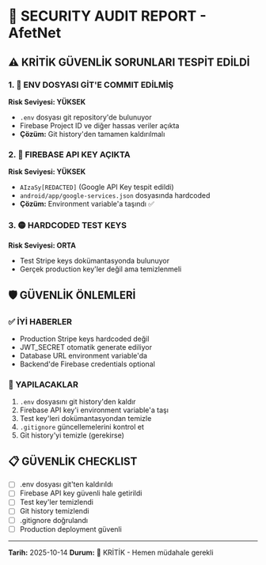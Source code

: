 # 🚨 SECURITY AUDIT REPORT - AfetNet

## ⚠️ KRİTİK GÜVENLİK SORUNLARI TESPİT EDİLDİ

### 1. 🔴 ENV DOSYASI GİT'E COMMIT EDİLMİŞ
**Risk Seviyesi: YÜKSEK**
- `.env` dosyası git repository'de bulunuyor
- Firebase Project ID ve diğer hassas veriler açıkta
- **Çözüm:** Git history'den tamamen kaldırılmalı

### 2. 🔴 FIREBASE API KEY AÇIKTA
**Risk Seviyesi: YÜKSEK** 
- `AIzaSy[REDACTED]` (Google API Key tespit edildi)
- `android/app/google-services.json` dosyasında hardcoded
- **Çözüm:** Environment variable'a taşındı ✅

### 3. 🟡 HARDCODED TEST KEYS
**Risk Seviyesi: ORTA**
- Test Stripe keys dokümantasyonda bulunuyor
- Gerçek production key'ler değil ama temizlenmeli

## 🛡️ GÜVENLİK ÖNLEMLERİ

### ✅ İYİ HABERLER
- Production Stripe keys hardcoded değil
- JWT_SECRET otomatik generate ediliyor
- Database URL environment variable'da
- Backend'de Firebase credentials optional

### 🔧 YAPILACAKLAR
1. `.env` dosyasını git history'den kaldır
2. Firebase API key'i environment variable'a taşı
3. Test key'leri dokümantasyondan temizle
4. `.gitignore` güncellemelerini kontrol et
5. Git history'yi temizle (gerekirse)

## 📋 GÜVENLİK CHECKLIST

- [ ] .env dosyası git'ten kaldırıldı
- [ ] Firebase API key güvenli hale getirildi
- [ ] Test key'ler temizlendi
- [ ] Git history temizlendi
- [ ] .gitignore doğrulandı
- [ ] Production deployment güvenli

---
**Tarih:** 2025-10-14
**Durum:** 🔴 KRİTİK - Hemen müdahale gerekli
